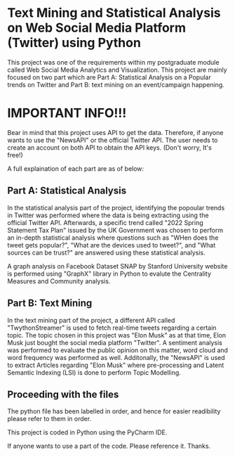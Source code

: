 # Text Mining and Statistical Analysis on Web Social Media Platform (Twitter) using Python

This project was one of the requirements within my postgraduate module called Web Social Media Analytics and Visualization. This project are mainly focused on two part which are Part A: Statistical Analysis on a Popular trends on Twitter and Part B: text mining on an event/campaign happening. 

# IMPORTANT INFO!!!

Bear in mind that this project uses API to get the data. Therefore, if anyone wants to use the "NewsAPI" or the official Twitter API. The user needs to create an account on both API to obtain the API keys. (Don't worry, It's free!)

A full explaination of each part are as of below:

## Part A: Statistical Analysis

In the statistical analysis part of the project, identifying the popoular trends in Twitter was performed where the data is being extracting using the official Twitter API. Afterwards, a specific trend called "2022 Spring Statement Tax Plan" issued by the UK Government was chosen to perform an in-depth statistical analysis where questions such as "WHen does the tweet gets popular?", "What are the devices used to tweet?", and "What sources can be trust?" are answered using these statistical analysis. 

A graph analysis on Facebook Dataset SNAP by Stanford University website is performed using "GraphX" library in Python to evalute the Centrality Measures and Community analysis. 

## Part B: Text Mining

In the text mining part of the project, a different API called "TwythonStreamer" is used to fetch real-time tweets regarding a certain topic. The topic chosen in this project was "Elon Musk" as at that time, Elon Musk just bought the social media platform "Twitter". A sentiment analysis was performed to evaluate the public opinion on this matter, word cloud and word frequency was performed as well. Additonally, the "NewsAPI" is used to extract Articles regarding "Elon Musk" where pre-processing and Latent Semantic Indexing (LSI) is done to perform Topic Modelling. 

## Proceeding with the files

The python file has been labelled in order, and hence for easier readibility please refer to them in order.

This project is coded in Python using the PyCharm IDE.


If anyone wants to use a part of the code. Please reference it. Thanks.

